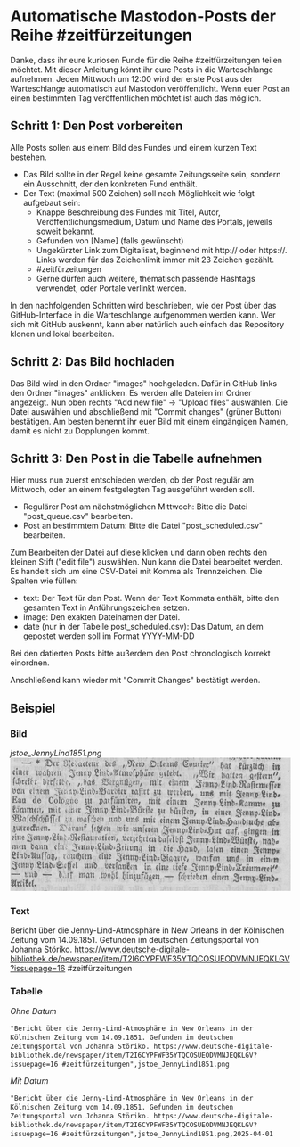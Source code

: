 # Automatische Mastodon-Posts der Reihe #zeitfürzeitungen

Danke, dass ihr eure kuriosen Funde für die Reihe #zeitfürzeitungen teilen möchtet. Mit dieser Anleitung könnt ihr eure Posts in die Warteschlange aufnehmen. Jeden Mittwoch um 12:00 wird der erste Post aus der Warteschlange automatisch auf Mastodon veröffentlicht. Wenn euer Post an einen bestimmten Tag veröffentlichen möchtet ist auch das möglich.

## Schritt 1: Den Post vorbereiten

Alle Posts sollen aus einem Bild des Fundes und einem kurzen Text bestehen.

- Das Bild sollte in der Regel keine gesamte Zeitungsseite sein, sondern ein Ausschnitt, der den konkreten Fund enthält.
- Der Text (maximal 500 Zeichen) soll nach Möglichkeit wie folgt aufgebaut sein:
  - Knappe Beschreibung des Fundes mit Titel, Autor, Veröffentlichungsmedium, Datum und Name des Portals, jeweils soweit bekannt.
  - Gefunden von [Name] (falls gewünscht)
  - Ungekürzter Link zum Digitalisat, beginnend mit http:// oder https://. Links werden für das Zeichenlimit immer mit 23 Zeichen gezählt.
  - #zeitfürzeitungen
  - Gerne dürfen auch weitere, thematisch passende Hashtags verwendet, oder Portale verlinkt werden.
 
In den nachfolgenden Schritten wird beschrieben, wie der Post über das GitHub-Interface in die Warteschlange aufgenommen werden kann. Wer sich mit GitHub auskennt, kann aber natürlich auch einfach das Repository klonen und lokal bearbeiten.
 
## Schritt 2: Das Bild hochladen

Das Bild wird in den Ordner "images" hochgeladen. Dafür in GitHub links den Ordner "images" anklicken. Es werden alle Dateien im Ordner angezeigt. Nun oben rechts "Add new file" -> "Upload files" auswählen. Die Datei auswählen und abschließend mit "Commit changes" (grüner Button) bestätigen. Am besten benennt ihr euer Bild mit einem eingängigen Namen, damit es nicht zu Dopplungen kommt.

## Schritt 3: Den Post in die Tabelle aufnehmen

Hier muss nun zuerst entschieden werden, ob der Post regulär am Mittwoch, oder an einem festgelegten Tag ausgeführt werden soll.
- Regulärer Post am nächstmöglichen Mittwoch: Bitte die Datei "post_queue.csv" bearbeiten.
- Post an bestimmtem Datum: Bitte die Datei "post_scheduled.csv" bearbeiten.

Zum Bearbeiten der Datei auf diese klicken und dann oben rechts den kleinen Stift ("edit file") auswählen. Nun kann die Datei bearbeitet werden. Es handelt sich um eine CSV-Datei mit Komma als Trennzeichen. Die Spalten wie füllen:
- text: Der Text für den Post. Wenn der Text Kommata enthält, bitte den gesamten Text in Anführungszeichen setzen.
- image: Den exakten Dateinamen der Datei.
- date (nur in der Tabelle post_scheduled.csv): Das Datum, an dem gepostet werden soll im Format YYYY-MM-DD

Bei den datierten Posts bitte außerdem den Post chronologisch korrekt einordnen. 

Anschließend kann wieder mit "Commit Changes" bestätigt werden.

## Beispiel

### Bild
*jstoe_JennyLind1851.png*
![](images/jstoe_JennyLind1851.png)

### Text
Bericht über die Jenny-Lind-Atmosphäre in New Orleans in der Kölnischen Zeitung vom 14.09.1851. Gefunden im deutschen Zeitungsportal von Johanna Störiko. https://www.deutsche-digitale-bibliothek.de/newspaper/item/T2I6CYPFWF35YTQCOSUEODVMNJEQKLGV?issuepage=16 #zeitfürzeitungen

### Tabelle

*Ohne Datum*

```
"Bericht über die Jenny-Lind-Atmosphäre in New Orleans in der Kölnischen Zeitung vom 14.09.1851. Gefunden im deutschen Zeitungsportal von Johanna Störiko. https://www.deutsche-digitale-bibliothek.de/newspaper/item/T2I6CYPFWF35YTQCOSUEODVMNJEQKLGV?issuepage=16 #zeitfürzeitungen",jstoe_JennyLind1851.png
```

*Mit Datum*

```
"Bericht über die Jenny-Lind-Atmosphäre in New Orleans in der Kölnischen Zeitung vom 14.09.1851. Gefunden im deutschen Zeitungsportal von Johanna Störiko. https://www.deutsche-digitale-bibliothek.de/newspaper/item/T2I6CYPFWF35YTQCOSUEODVMNJEQKLGV?issuepage=16 #zeitfürzeitungen",jstoe_JennyLind1851.png,2025-04-01
```
